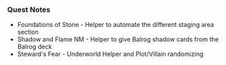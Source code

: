 ### Quest Notes
* Foundations of Stone - Helper to automate the different staging area section
* Shadow and Flame NM - Helper to give Balrog shadow cards from the Balrog deck
* Steward's Fear - Underworld Helper and Plot/Villain randomizing
